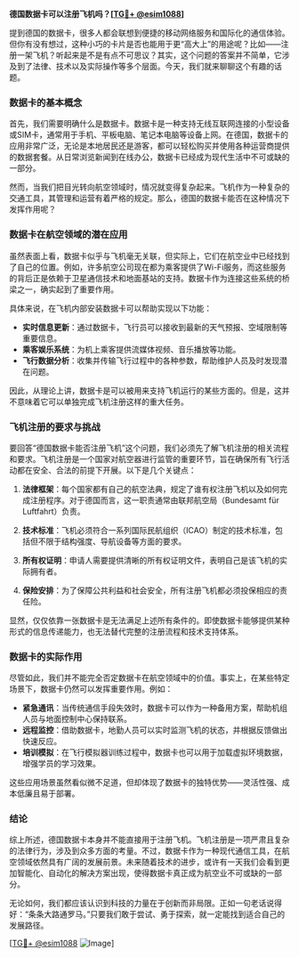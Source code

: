 **德国数据卡可以注册飞机吗？[[TG💪+ @esim1088](https://t.me/s/esim1088)]**

提到德国的数据卡，很多人都会联想到便捷的移动网络服务和国际化的通信体验。但你有没有想过，这种小巧的卡片是否也能用于更“高大上”的用途呢？比如——注册一架飞机？听起来是不是有点不可思议？其实，这个问题的答案并不简单，它涉及到了法律、技术以及实际操作等多个层面。今天，我们就来聊聊这个有趣的话题。

### 数据卡的基本概念

首先，我们需要明确什么是数据卡。数据卡是一种支持无线互联网连接的小型设备或SIM卡，通常用于手机、平板电脑、笔记本电脑等设备上网。在德国，数据卡的应用非常广泛，无论是本地居民还是游客，都可以轻松购买并使用各种运营商提供的数据套餐。从日常浏览新闻到在线办公，数据卡已经成为现代生活中不可或缺的一部分。

然而，当我们把目光转向航空领域时，情况就变得复杂起来。飞机作为一种复杂的交通工具，其管理和运营有着严格的规定。那么，德国的数据卡能否在这种情况下发挥作用呢？

### 数据卡在航空领域的潜在应用

虽然表面上看，数据卡似乎与飞机毫无关联，但实际上，它们在航空业中已经找到了自己的位置。例如，许多航空公司现在都为乘客提供了Wi-Fi服务，而这些服务的背后正是依赖于卫星通信技术和地面基站的支持。数据卡作为连接这些系统的桥梁之一，确实起到了重要作用。

具体来说，在飞机内部安装数据卡可以帮助实现以下功能：
- **实时信息更新**：通过数据卡，飞行员可以接收到最新的天气预报、空域限制等重要信息。
- **乘客娱乐系统**：为机上乘客提供流媒体视频、音乐播放等功能。
- **飞行数据分析**：收集并传输飞行过程中的各种参数，帮助维护人员及时发现潜在问题。

因此，从理论上讲，数据卡是可以被用来支持飞机运行的某些方面的。但是，这并不意味着它可以单独完成飞机注册这样的重大任务。

### 飞机注册的要求与挑战

要回答“德国数据卡能否注册飞机”这个问题，我们必须先了解飞机注册的相关流程和要求。飞机注册是一个国家对航空器进行监管的重要环节，旨在确保所有飞行活动都在安全、合法的前提下开展。以下是几个关键点：

1. **法律框架**：每个国家都有自己的航空法典，规定了谁有权注册飞机以及如何完成注册程序。对于德国而言，这一职责通常由联邦航空局（Bundesamt für Luftfahrt）负责。

2. **技术标准**：飞机必须符合一系列国际民航组织（ICAO）制定的技术标准，包括但不限于结构强度、导航设备等方面的要求。

3. **所有权证明**：申请人需要提供清晰的所有权证明文件，表明自己是该飞机的实际拥有者。

4. **保险安排**：为了保障公共利益和社会安全，所有注册飞机都必须投保相应的责任险。

显然，仅仅依靠一张数据卡是无法满足上述所有条件的。即使数据卡能够提供某种形式的信息传递能力，也无法替代完整的注册流程和技术支持体系。

### 数据卡的实际作用

尽管如此，我们并不能完全否定数据卡在航空领域中的价值。事实上，在某些特定场景下，数据卡仍然可以发挥重要作用。例如：

- **紧急通讯**：当传统通信手段失效时，数据卡可以作为一种备用方案，帮助机组人员与地面控制中心保持联系。
- **远程监控**：借助数据卡，地勤人员可以实时监测飞机的状态，并根据反馈做出快速反应。
- **培训模拟**：在飞行模拟器训练过程中，数据卡也可以用于加载虚拟环境数据，增强学员的学习效果。

这些应用场景虽然看似微不足道，但却体现了数据卡的独特优势——灵活性强、成本低廉且易于部署。

### 结论

综上所述，德国数据卡本身并不能直接用于注册飞机。飞机注册是一项严肃且复杂的法律行为，涉及到众多方面的考量。不过，数据卡作为一种现代通信工具，在航空领域依然具有广阔的发展前景。未来随着技术的进步，或许有一天我们会看到更加智能化、自动化的解决方案出现，使得数据卡真正成为航空业不可或缺的一部分。

无论如何，我们都应该认识到科技的力量在于创新而非局限。正如一句老话说得好：“条条大路通罗马。”只要我们敢于尝试、勇于探索，就一定能找到适合自己的发展路径。

[[TG💪+ @esim1088](https://t.me/s/esim1088) ![Image](https://i.postimg.cc/4NQfJmqS/Snipaste-2025-05-13-00-14-12.png)]